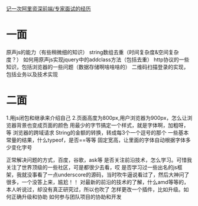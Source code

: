 [记一次阿里资深前端/专家面试的经历](http://www.cnblogs.com/GerryOfZhong/p/5943809.html) 
# 一面 #
原声js的能力（有些稍微细的知识）
string数组去重（时间复杂度&空间复杂度？）
如何用原声js实现jquery中的addclass方法（包括去重）
http协议的一些知识，包括浏览器的一些问题（数据存储啊啥啥啥的）
二维码扫描登录的实现，包括业务以及技术实现

# 二面 #
1.用js闭包和继承来介绍自己
2.页面高度为800px,用户浏览器为900px，怎么让浏览器背景也变成页面的颜色
用最少的字节搞定一个样式，就是字体啊，加粗呀，等
浏览器的跨域请求
String的金额的转换，转成每3个一个逗号的那个
一些基本常量的结果，什么typeof，是否==等等
固定宽高，让里面的字体自动根据字体多少变化字号


正常解决问题的方式，百度，谷歌，ask等
是否关注前沿技术，怎么学习。可惜我关注了世界顶级的一些社区，可是都很少去看，哎
是否学习过一些出名的js框架，我就没事看了一点underscore的源码，当时吹牛逼说看过了，然后大神问了很多，一个没答上来，尴尬！！
对最新的前沿的技术的了解，什么amd等等的，本人听说过，却没有真正研究过，所以也吹了
怎样更改一个插件，比如升级。如何正确升级和协助
如何参与团队项目的协助和开发